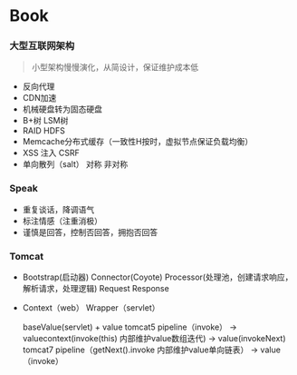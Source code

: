 # Book
### 大型互联网架构
> 小型架构慢慢演化，从简设计，保证维护成本低
* 反向代理
* CDN加速
* 机械硬盘转为固态硬盘
* B+树 LSM树
* RAID HDFS
* Memcache分布式缓存（一致性H按时，虚拟节点保证负载均衡）
* XSS 注入 CSRF
* 单向散列（salt） 对称 非对称

### Speak
* 重复谈话，降调语气
* 标注情感（注重消极）
* 谨慎是回答，控制否回答，拥抱否回答

### Tomcat
* Bootstrap(启动器) Connector(Coyote) Processor(处理池，创建请求响应，解析请求，处理逻辑) Request Response
* Context（web） Wrapper（servlet）

    baseValue(servlet) + value
    tomcat5 pipeline（invoke） -> valuecontext(invoke(this) 内部维护value数组迭代) -> value(invokeNext)
    tomcat7 pipeline（getNext().invoke 内部维护value单向链表） -> value（invoke）